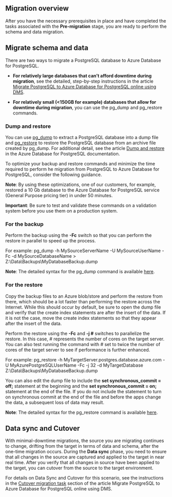 ## Migration overview

After you have the necessary prerequisites in place and have completed the tasks associated with the **Pre-migration** stage, you are ready to perform the schema and data migration.

## Migrate schema and data

There are two ways to migrate a PostgreSQL database to Azure Database for PostgreSQL.

* **For relatively large databases that can’t afford downtime during migration**, see the detailed, step-by-step instructions in the article [Migrate PostgreSQL to Azure Database for PostgreSQL online using DMS](https://datamigration.microsoft.com/scenario/postgresql-to-azurepostgresql).

* **For relatively small (<150GB for example) databases that allow for downtime during migration**, you can use the pg_dump and pg_restore commands.

### Dump and restore
You can use [pg_dump](https://www.postgresql.org/docs/9.6/static/app-pgdump.html) to extract a PostgreSQL database into a dump file and [pg_restore](https://www.postgresql.org/docs/9.6/static/app-pgrestore.html) to restore the PostgreSQL database from an archive file created by pg_dump. For additional detail, see the article [Dump and restore](https://docs.microsoft.com/en-us/azure/postgresql/howto-migrate-using-dump-and-restore) in the Azure Database for PostgreSQL documentation.

To optimize your backup and restore commands and minimize the time required to perform he migration from PostgreSQL to Azure Database for PostgreSQL, consider the following guidance.

**Note**: By using these optimizations, one of our customers, for example, restored a 10 Gb database to the Azure Database for PostgreSQL service (General Purpose pricing tier) in under 50 minutes.

**Important**: Be sure to test and validate these commands on a validation system before you use them on a production system.

### For the backup
Perform the backup using the **-Fc** switch so that you can perform the restore in parallel to speed up the process.

For example:
    pg_dump -h MySourceServerName -U MySourceUserName -Fc -d MySourceDatabaseName > Z:\Data\Backups\MyDatabaseBackup.dump

**Note**: The detailed syntax for the pg_dump command is available [here](https://www.postgresql.org/docs/9.6/static/app-pgdump.html).

### For the restore
Copy the backup files to an Azure blob/store and perform the restore from there, which should be a lot faster than performing the restore across the Internet. While this should occur by default, be sure to open the dump file and verify that the create index statements are after the insert of the data. If it is not the case, move the create index statements so that they appear after the insert of the data.

Perform the restore using the **-Fc** and **-j #** switches to parallelize the restore. In this case, # represents the number of cores on the target server. You can also test running the command with # set to twice the number of cores of the target server to see if performance is further enhanced.

For example:
    pg_restore -h MyTargetServer.postgres.database.azure.com -U MyAzurePostgreSQLUserName -Fc -j 32 -d MyTargetDatabase Z:\Data\Backups\MyDatabaseBackup.dump

You can also edit the dump file to include the **set synchronous_commit = off;** statement at the beginning and the **set synchronous_commit = on;** statement at the end of the file. If you do not include the statement to turn on synchronous commit at the end of the file and before the apps change the data, a subsequent loss of data may result.

**Note**: The detailed syntax for the pg_restore command is available [here](https://www.postgresql.org/docs/9.6/static/app-pgrestore.html).

## Data sync and Cutover

With minimal-downtime migrations, the source you are migrating continues to change, drifting from the target in terms of data and schema, after the one-time migration occurs. During the **Data sync** phase, you need to ensure that all changes in the source are captured and applied to the target in near real time. After you verify that all changes in source have been applied to the target, you can cutover from the source to the target environment.

For details on Data Sync and Cutover for this scenario, see the instructions in the [Cutover migration task](https://docs.microsoft.com/azure/dms/tutorial-postgresql-azure-postgresql-online#cutover-migration-task) section of the article Migrate PostgreSQL to Azure Database for PostgreSQL online using DMS.
